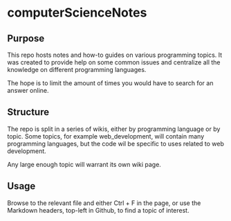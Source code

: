 # computerScienceNotes

## Purpose

This repo hosts notes and how-to guides on various programming topics.
It was created to provide help on some common issues and centralize all the knowledge on different programming languages.

The hope is to limit the amount of times you would have to search for an answer online.

## Structure

The repo is split in a series of wikis, either by programming language or by topic. Some topics, for example web_development, will contain many programming languages, but the code wil be specific to uses related to web development.

Any large enough topic will warrant its own wiki page.

## Usage

Browse to the relevant file and either Ctrl + F in the page, or use the Markdown headers, top-left in Github, to find a topic of interest.


